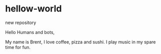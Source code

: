 # hellow-world
new repository


Hello Humans and bots,

My name is Brent, I love coffee, pizza and sushi. I play music in my spare time for fun.
